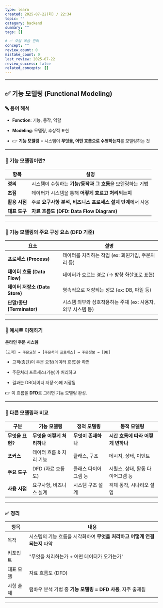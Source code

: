 ```yaml
---
type: learn
created: 2025-07-22(화) / 22:34
topic: ""
category: backend
summary: ""
tags: []

# ✅ 오답 복습 관리
concept: ""
review_count: 0
mistake_count: 0
last_review: 2025-07-22
review_success: false
related_concepts: []
---
```


---

## ✅ 기능 모델링 (Functional Modeling)

### 🔤 용어 해석

- **Function**: 기능, 동작, 역할
    
- **Modeling**: 모델링, 추상적 표현
    
- 👉 **기능 모델링** = 시스템이 **무엇을, 어떤 흐름으로 수행하는지**를 모델링하는 것
    

---

### 🧩 기능 모델링이란?

|항목|설명|
|---|---|
|**정의**|시스템이 수행하는 **기능/동작과 그 흐름**을 모델링하는 기법|
|**초점**|데이터가 시스템을 통해 **어떻게 흐르고 처리되는지**|
|**활용 시점**|주로 **요구사항 분석, 비즈니스 프로세스 설계 단계**에서 사용|
|**대표 도구**|**자료 흐름도 (DFD: Data Flow Diagram)**|

---

### 📘 기능 모델링의 주요 구성 요소 (DFD 기준)

|요소|설명|
|---|---|
|**프로세스 (Process)**|데이터를 처리하는 작업 (ex: 회원가입, 주문처리 등)|
|**데이터 흐름 (Data Flow)**|데이터가 흐르는 경로 (→ 방향 화살표로 표현)|
|**데이터 저장소 (Data Store)**|영속적으로 저장되는 정보 (ex: DB, 파일 등)|
|**단말/종단 (Terminator)**|시스템 외부와 상호작용하는 주체 (ex: 사용자, 외부 시스템 등)|

---

### 💬 예시로 이해하기

**온라인 주문 시스템**

```
[고객] → 주문요청 → [주문처리 프로세스] → 주문정보 → [DB]
```

- 고객(종단)이 주문 요청(데이터 흐름)을 하면
    
- 주문처리 프로세스(기능)가 처리하고
    
- 결과는 DB(데이터 저장소)에 저장됨
    

👉 이 흐름을 **DFD**로 그리면 기능 모델링 완성.

---

### 🧠 다른 모델링과 비교

|구분|기능 모델링|정적 모델링|동적 모델링|
|---|---|---|---|
|**무엇을 표현?**|**무엇을 어떻게 처리하나**|**무엇이 존재하나**|**시간 흐름에 따라 어떻게 변하나**|
|**포커스**|데이터 흐름 & 처리 기능|클래스, 구조|메시지, 상태, 이벤트|
|**주요 도구**|DFD (자료 흐름도)|클래스 다이어그램 등|시퀀스, 상태, 활동 다이어그램 등|
|**사용 시점**|요구사항, 비즈니스 설계|시스템 구조 설계|객체 동작, 시나리오 설명|

---

### ✅ 정리

|항목|내용|
|---|---|
|목적|시스템의 기능 흐름을 시각화하여 **무엇을 처리하고 어떻게 연결되는지** 파악|
|키포인트|"무엇을 처리하는가 + 어떤 데이터가 오가는가"|
|대표 모델|자료 흐름도 (DFD)|
|시험 출제|럼바우 분석 기법 중 **기능 모델링 = DFD 사용**, 자주 출제됨|

---
